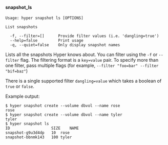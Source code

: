 #### snapshot_ls

    Usage: hyper snapshot ls [OPTIONS]

    List snapshots

      -f, --filter=[]      Provide filter values (i.e. 'dangling=true')
      --help=false         Print usage
      -q, --quiet=false    Only display snapshot names

Lists all the snapshots Hyper knows about. You can filter using the `-f` or `--filter` flag. The filtering format is a `key=value` pair. To specify more than one filter,  pass multiple flags (for example,  `--filter "foo=bar" --filter "bif=baz"`)

There is a single supported filter `dangling=value` which takes a boolean of `true` or `false`.

Example output:

    $ hyper snapshot create --volume dbvol --name rose
    rose
    $ hyper snapshot create --volume dbvol --name tyler
    tyler
    $ hyper snapshot ls
    ID              	SIZE	NAME			
    snapshot-g9u3d4dp   10	rose
    snapshot-bbnmk143   100	tyler
